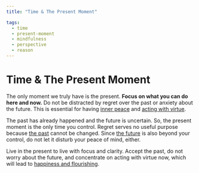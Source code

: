 ```yaml
---
title: "Time & The Present Moment"

tags:
  - time
  - present-moment
  - mindfulness
  - perspective
  - reason
---
```


# Time & The Present Moment

The only moment we truly have is the present. **Focus on what you can do here
and now.** Do not be distracted by regret over the past or anxiety about the
future. This is essential for having [inner peace](freedom-disturbance.md) and
[acting with virtue](acting-virtue.md).

The past has already happened and the future is uncertain. So, the present
moment is the only time you control. Regret serves no useful purpose because
[the past](past.md) cannot be changed. Since [the future](future.md) is also
beyond your control, do not let it disturb your peace of mind, either.

Live in the present to live with focus and clarity. Accept the past, do not
worry about the future, and concentrate on acting with virtue now, which will
lead to [happiness and flourishing](happiness-flourishing.md).
